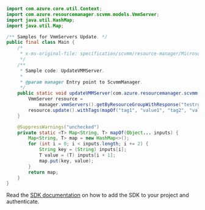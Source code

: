 ```java
import com.azure.core.util.Context;
import com.azure.resourcemanager.scvmm.models.VmmServer;
import java.util.HashMap;
import java.util.Map;

/** Samples for VmmServers Update. */
public final class Main {
    /*
     * x-ms-original-file: specification/scvmm/resource-manager/Microsoft.ScVmm/preview/2020-06-05-preview/examples/UpdateVMMServer.json
     */
    /**
     * Sample code: UpdateVMMServer.
     *
     * @param manager Entry point to ScvmmManager.
     */
    public static void updateVMMServer(com.azure.resourcemanager.scvmm.ScvmmManager manager) {
        VmmServer resource =
            manager.vmmServers().getByResourceGroupWithResponse("testrg", "ContosoVMMServer", Context.NONE).getValue();
        resource.update().withTags(mapOf("tag1", "value1", "tag2", "value2")).apply();
    }

    @SuppressWarnings("unchecked")
    private static <T> Map<String, T> mapOf(Object... inputs) {
        Map<String, T> map = new HashMap<>();
        for (int i = 0; i < inputs.length; i += 2) {
            String key = (String) inputs[i];
            T value = (T) inputs[i + 1];
            map.put(key, value);
        }
        return map;
    }
}
```

Read the [SDK documentation](https://github.com/Azure/azure-sdk-for-java/blob/azure-resourcemanager-scvmm_1.0.0-beta.1/sdk/scvmm/azure-resourcemanager-scvmm/README.md) on how to add the SDK to your project and authenticate.
